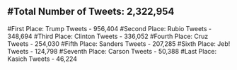 #Total Number of Tweets: 2,322,954 
---
#First Place: Trump Tweets - 956,404
#Second Place: Rubio Tweets - 348,694
#Third Place: Clinton Tweets - 336,052
#Fourth Place: Cruz Tweets - 254,030
#Fifth Place: Sanders Tweets - 207,285
#Sixth Place: Jeb! Tweets - 124,798
#Seventh Place: Carson Tweets - 50,388
#Last Place: Kasich Tweets - 46,224
